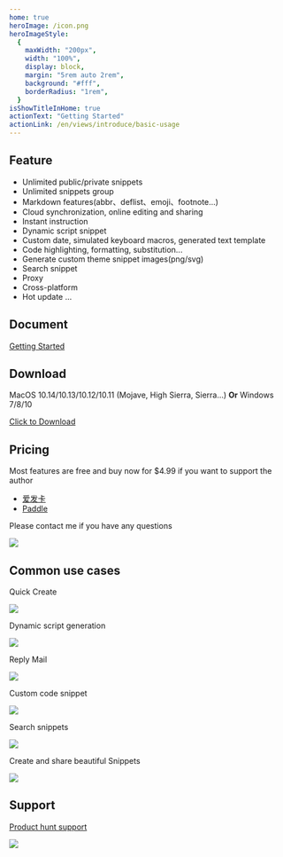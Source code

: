 ```yaml
---
home: true
heroImage: /icon.png
heroImageStyle:
  {
    maxWidth: "200px",
    width: "100%",
    display: block,
    margin: "5rem auto 2rem",
    background: "#fff",
    borderRadius: "1rem",
  }
isShowTitleInHome: true
actionText: "Getting Started"
actionLink: /en/views/introduce/basic-usage
---
```


## **Feature**

- Unlimited public/private snippets
- Unlimited snippets group
- Markdown features(abbr、deflist、emoji、footnote...)
- Cloud synchronization, online editing and sharing
- Instant instruction
- Dynamic script snippet
- Custom date, simulated keyboard macros, generated text template
- Code highlighting, formatting, substitution...
- Generate custom theme snippet images(png/svg)
- Search snippet
- Proxy
- Cross-platform
- Hot update
  ...

## **Document**

[Getting Started](https://once.work/introduce/basic-usage)

## **Download**

MacOS 10.14/10.13/10.12/10.11 \(Mojave, High Sierra, Sierra...\) **Or** Windows 7/8/10

[Click to Download](https://github.com/oncework/codeexpander/releases)

## **Pricing**

Most features are free and buy now for \$4.99 if you want to support the author

- [爱发卡](https://w.url.cn/s/AHRprNl)
- [Paddle](https://pay.paddle.com/checkout/540339)

Please contact me if you have any questions

![](./img/weixin-profile.jpg)

## Common use cases

Quick Create

![](./img/gene-snippet.gif)

Dynamic script generation

![](./img/gene-md.gif)

Reply Mail

![](./img/fill-in.gif)

Custom code snippet

![](./img/custom-snippet.gif)

Search snippets

![](./img/search-bar.gif)

Create and share beautiful Snippets

![](./img/gene-pic.gif)

## **Support**

[Product hunt support](https://www.producthunt.com/posts/oncework?utm_source=badge-featured&utm_medium=badge&utm_souce=badge-oncework)

![](https://api.producthunt.com/widgets/embed-image/v1/featured.svg?post_id=135763&theme=light)
